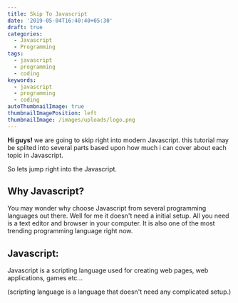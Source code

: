 ```yaml
---
title: Skip To Javascript
date: '2019-05-04T16:40:40+05:30'
draft: true
categories:
  - Javascript
  - Programming
tags:
  - javascript
  - programming
  - coding
keywords:
  - javascript
  - programming
  - coding
autoThumbnailImage: true
thumbnailImagePosition: left
thumbnailImage: /images/uploads/logo.png
---
```

**Hi guys!** we are going to skip right into modern Javascript. this tutorial may be splited into several parts based upon how much i can cover about each topic in Javascript.  

So lets jump right into the Javascript.

## Why Javascript?

You may wonder why choose Javascript from several programming languages out there. Well for me it doesn't need a initial setup. All you need is a text editor and browser in your computer. It is also one of the most trending programming language  right now.

## Javascript:

Javascript is a scripting language used for creating web pages, web applications, games etc...

 (scripting language is a language that doesn't need any complicated setup.)
